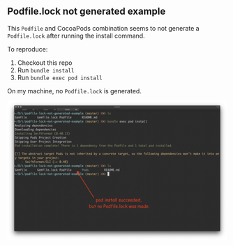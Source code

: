 ## Podfile.lock not generated example

This `Podfile` and CocoaPods combination seems to not generate a `Podfile.lock`
after running the install command.

To reproduce:

1. Checkout this repo
2. Run `bundle install`
3. Run `bundle exec pod install`

On my machine, no `Podfile.lock` is generated.

![screenshot of my terminal not generating the lock file](./screenshot.png)
